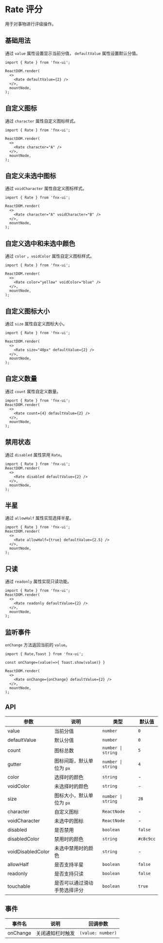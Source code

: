 # Rate 评分

用于对事物进行评级操作。

## 基础用法

通过 `value` 属性设置显示当前分值， `defaultValue` 属性设置默认分值。

```tsx | pure
import { Rate } from 'fnx-ui';

ReactDOM.render(
  <>
    <Rate defaultValue={2} />
  </>,
  mountNode,
);
```

## 自定义图标

通过 `character` 属性自定义图标样式。

```tsx | pure
import { Rate } from 'fnx-ui';

ReactDOM.render(
  <>
    <Rate character="A" />
  </>,
  mountNode,
);
```

## 自定义未选中图标

通过 `voidCharacter` 属性自定义图标样式。

```tsx | pure
import { Rate } from 'fnx-ui';

ReactDOM.render(
  <>
    <Rate character="A" voidCharacter="B" />
  </>,
  mountNode,
);
```

## 自定义选中和未选中颜色

通过 `color` ，`voidColor` 属性自定义图标样式。

```tsx | pure
import { Rate } from 'fnx-ui';

ReactDOM.render(
  <>
    <Rate color="yellow" voidColor="blue" />
  </>,
  mountNode,
);
```

## 自定义图标大小

通过 `size` 属性自定义图标大小。

```tsx | pure
import { Rate } from 'fnx-ui';

ReactDOM.render(
  <>
    <Rate size="40px" defaultValue={2} />
  </>,
  mountNode,
);
```

## 自定义数量

通过 `count` 属性自定义数量。

```tsx | pure
import { Rate } from 'fnx-ui';
ReactDOM.render(
  <>
    <Rate count={4} defaultValue={2} />
  </>,
  mountNode,
);
```

## 禁用状态

通过 `disabled` 属性禁用 `Rate`。

```tsx | pure
import { Rate } from 'fnx-ui';
ReactDOM.render(
  <>
    <Rate disabled defaultValue={2} />
  </>,
  mountNode,
);
```

## 半星

通过 `allowHalf` 属性实现选择半星。

```tsx | pure
import { Rate } from 'fnx-ui';
ReactDOM.render(
  <>
    <Rate allowHalf={true} defaultValue={2.5} />
  </>,
  mountNode,
);
```

## 只读

通过 `readonly` 属性实现只读功能。

```tsx | pure
import { Rate } from 'fnx-ui';
ReactDOM.render(
  <>
    <Rate readonly defaultValue={2} />
  </>,
  mountNode,
);
```

## 监听事件

`onChange` 方法返回当前的 `value`。

```tsx | pure
import { Rate,Toast } from 'fnx-ui';

const onChange=(value)=>{ Toast.show(value)} }

ReactDOM.render(
  <>
    <Rate onChange={onChange} defaultValue={2} />
  </>,
  mountNode,
);
```

## API

| 参数              | 说明                         | 类型               | 默认值    |
| ----------------- | ---------------------------- | ------------------ | --------- |
| value             | 当前分值                     | `number`           | `0`       |
| defaultValue      | 默认分值                     | `number`           | `0`       |
| count             | 图标总数                     | `number \| string` | `5`       |
| gutter            | 图标间距，默认单位为 `px`    | `number \| string` | `4`       |
| color             | 选择时的颜色                 | `string`           | -         |
| voidColor         | 未选择时的颜色               | `string`           | -         |
| size              | 图标大小，默认单位为 `px`    | `number \| string` | `28`      |
| character         | 自定义图标                   | `ReactNode`        | -         |
| voidCharacter     | 未选中的图标                 | `ReactNode`        | -         |
| disabled          | 是否禁用                     | `boolean`          | `false`   |
| disabledColor     | 禁用时的颜色                 | `string`           | `#c8c9cc` |
| voidDisabledColor | 未选中禁用时的颜色           | `string`           | -         |
| allowHalf         | 是否支持半星                 | `boolean`          | `false`   |
| readonly          | 是否支持只读                 | `boolean`          | `false`   |
| touchable         | 是否可以通过滑动手势选择评分 | `boolean`          | `true`    |

## 事件

| 事件名   | 说明             | 回调参数          |
| -------- | ---------------- | ----------------- |
| onChange | 关闭通知栏时触发 | `(value: number)` |
